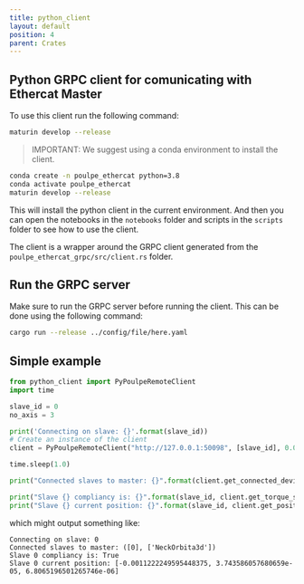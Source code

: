 ```yaml
---
title: python_client
layout: default
position: 4
parent: Crates
---
```


## Python GRPC client for comunicating with Ethercat Master 

To use this client run the following command:

```bash
maturin develop --release
```

> IMPORTANT: We suggest using a conda environment to install the client. 

```bash
conda create -n poulpe_ethercat python=3.8
conda activate poulpe_ethercat
maturin develop --release
```

This will install the python client in the current environment.
And then you can open the notebooks in the `notebooks` folder and scripts in the `scripts` folder to see how to use the client.

The client is a wrapper around the GRPC client generated from the `poulpe_ethercat_grpc/src/client.rs` folder.

## Run the GRPC server
Make sure to run the GRPC server before running the client.
This can be done using the following command:

```bash
cargo run --release ../config/file/here.yaml
```

## Simple example

```python
from python_client import PyPoulpeRemoteClient
import time

slave_id = 0
no_axis = 3

print('Connecting on slave: {}'.format(slave_id))
# Create an instance of the client
client = PyPoulpeRemoteClient("http://127.0.0.1:50098", [slave_id], 0.001)

time.sleep(1.0)

print("Connected slaves to master: {}".format(client.get_connected_devices()))

print("Slave {} compliancy is: {}".format(slave_id, client.get_torque_state(slave_id)))
print("Slave {} current position: {}".format(slave_id, client.get_position_actual_value(slave_id)))
```
which might output something like:
```shell
Connecting on slave: 0
Connected slaves to master: ([0], ['NeckOrbita3d'])
Slave 0 compliancy is: True
Slave 0 current position: [-0.0011222249595448375, 3.743586057680659e-05, 6.8065196501265746e-06]
```
